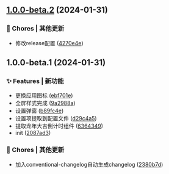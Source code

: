 ## [1.0.0-beta.2](https://github.com/shiouhoo/countdown-paper/compare/v1.0.0-beta.1...v1.0.0-beta.2) (2024-01-31)


### 🎫 Chores | 其他更新

* 修改release配置 ([4270e4e](https://github.com/shiouhoo/countdown-paper/commit/4270e4eb69c9fa794d3c308d45d8e7e4f8c12599))

## 1.0.0-beta.1 (2024-01-31)


### ✨ Features | 新功能

* 更换应用图标 ([ebf701e](https://github.com/shiouhoo/countdown-paper/commit/ebf701ee7ded1ea9b3769d38b78b89ee71754ae8))
* 全屏样式完成 ([9a2988a](https://github.com/shiouhoo/countdown-paper/commit/9a2988ac1d637b1fcb3849ee8d049892b5315e19))
* 设置弹窗 ([b89fc4e](https://github.com/shiouhoo/countdown-paper/commit/b89fc4e692e87e291064f4f8fec69fc2aa73625c))
* 设置项提取到配置文件 ([d29c4a5](https://github.com/shiouhoo/countdown-paper/commit/d29c4a5d0a353becb0d9294bc62185e15439ff7c))
* 提取龙年大吉倒计时组件 ([6364349](https://github.com/shiouhoo/countdown-paper/commit/636434958451f487fa6c8e8eedb8584941bd44ea))
* init ([2087ad3](https://github.com/shiouhoo/countdown-paper/commit/2087ad3e3ff3983f796a7f556865c413954d1000))


### 🎫 Chores | 其他更新

* 加入conventional-changelog自动生成changelog ([2380b7d](https://github.com/shiouhoo/countdown-paper/commit/2380b7d2610f8d1231f473a7448c4968cefa5c34))

